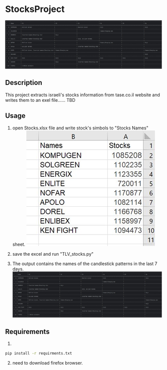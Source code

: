# StocksProject

![image](images/output.jpg)

## Description
This project extracts israeli's stocks information from tase.co.il 
website and writes them to an exel file...... TBD

## Usage
1. open Stocks.xlsx file and write stock's simbols to "Stocks Names" 
sheet.
![image](images/stocks_excel.jpg)

2. save the excel and run "TLV_stocks.py"

3. The output contains the names of the candlestick patterns in
the last 7 days.
![image](images/output.jpg)

## Requirements
1. 
```bash
pip install -r requirments.txt
```
2. need to download firefox browser.